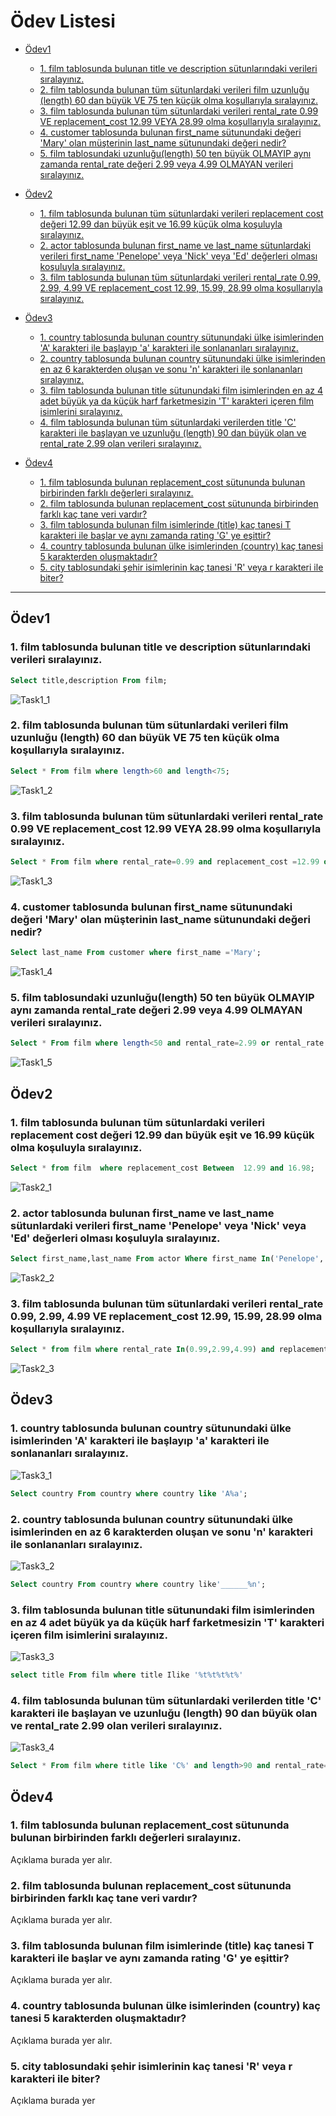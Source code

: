 # Ödev Listesi

- [Ödev1](#ödev1)
   - [1. film tablosunda bulunan title ve description sütunlarındaki verileri sıralayınız.](#odev1-soru1)
   - [2. film tablosunda bulunan tüm sütunlardaki verileri film uzunluğu (length) 60 dan büyük VE 75 ten küçük olma koşullarıyla sıralayınız.](#odev1-soru2)
   - [3. film tablosunda bulunan tüm sütunlardaki verileri rental_rate 0.99 VE replacement_cost 12.99 VEYA 28.99 olma koşullarıyla sıralayınız.](#odev1-soru3)
   - [4. customer tablosunda bulunan first_name sütunundaki değeri 'Mary' olan müşterinin last_name sütunundaki değeri nedir?](#odev1-soru4)
   - [5. film tablosundaki uzunluğu(length) 50 ten büyük OLMAYIP aynı zamanda rental_rate değeri 2.99 veya 4.99 OLMAYAN verileri sıralayınız.](#odev1-soru5)

- [Ödev2](#ödev2)
   - [1. film tablosunda bulunan tüm sütunlardaki verileri replacement cost değeri 12.99 dan büyük eşit ve 16.99 küçük olma koşuluyla sıralayınız.](#odev2-soru1)
   - [2. actor tablosunda bulunan first_name ve last_name sütunlardaki verileri first_name 'Penelope' veya 'Nick' veya 'Ed' değerleri olması koşuluyla sıralayınız.](#odev2-soru2)
   - [3. film tablosunda bulunan tüm sütunlardaki verileri rental_rate 0.99, 2.99, 4.99 VE replacement_cost 12.99, 15.99, 28.99 olma koşullarıyla sıralayınız.](#odev2-soru3)

- [Ödev3](#ödev3)
   - [1. country tablosunda bulunan country sütunundaki ülke isimlerinden 'A' karakteri ile başlayıp 'a' karakteri ile sonlananları sıralayınız.](#odev3-soru1)
   - [2. country tablosunda bulunan country sütunundaki ülke isimlerinden en az 6 karakterden oluşan ve sonu 'n' karakteri ile sonlananları sıralayınız.](#odev3-soru2)
   - [3. film tablosunda bulunan title sütunundaki film isimlerinden en az 4 adet büyük ya da küçük harf farketmesizin 'T' karakteri içeren film isimlerini sıralayınız.](#odev3-soru3)
   - [4. film tablosunda bulunan tüm sütunlardaki verilerden title 'C' karakteri ile başlayan ve uzunluğu (length) 90 dan büyük olan ve rental_rate 2.99 olan verileri sıralayınız.](#odev3-soru4)

- [Ödev4](#ödev4)
   - [1. film tablosunda bulunan replacement_cost sütununda bulunan birbirinden farklı değerleri sıralayınız.](#odev4-soru1)
   - [2. film tablosunda bulunan replacement_cost sütununda birbirinden farklı kaç tane veri vardır?](#odev4-soru2)
   - [3. film tablosunda bulunan film isimlerinde (title) kaç tanesi T karakteri ile başlar ve aynı zamanda rating 'G' ye eşittir?](#odev4-soru3)
   - [4. country tablosunda bulunan ülke isimlerinden (country) kaç tanesi 5 karakterden oluşmaktadır?](#odev4-soru4)
   - [5. city tablosundaki şehir isimlerinin kaç tanesi 'R' veya r karakteri ile biter?](#odev4-soru5)

---

## Ödev1

### <a name="odev1-soru1"></a>1. film tablosunda bulunan title ve description sütunlarındaki verileri sıralayınız.
```sql
Select title,description From film;
```


![Task1_1](images/task1_1.PNG)

### <a name="odev1-soru2"></a>2. film tablosunda bulunan tüm sütunlardaki verileri film uzunluğu (length) 60 dan büyük VE 75 ten küçük olma koşullarıyla sıralayınız.
```sql
Select * From film where length>60 and length<75;
```
![Task1_2](images/task1_2.PNG)

### <a name="odev1-soru3"></a>3. film tablosunda bulunan tüm sütunlardaki verileri rental_rate 0.99 VE replacement_cost 12.99 VEYA 28.99 olma koşullarıyla sıralayınız.
```sql
Select * From film where rental_rate=0.99 and replacement_cost =12.99 or replacement_cost =28.99;
```
![Task1_3](images/task1_3.PNG)

### <a name="odev1-soru4"></a>4. customer tablosunda bulunan first_name sütunundaki değeri 'Mary' olan müşterinin last_name sütunundaki değeri nedir?
```sql
Select last_name From customer where first_name ='Mary';
```
![Task1_4](images/task1_4.PNG)

### <a name="odev1-soru5"></a>5. film tablosundaki uzunluğu(length) 50 ten büyük OLMAYIP aynı zamanda rental_rate değeri 2.99 veya 4.99 OLMAYAN verileri sıralayınız.
```sql
Select * From film where length<50 and rental_rate=2.99 or rental_rate!=4.99;
```
![Task1_5](images/task1_5.PNG)

## Ödev2

### <a name="odev2-soru1"></a>1. film tablosunda bulunan tüm sütunlardaki verileri replacement cost değeri 12.99 dan büyük eşit ve 16.99 küçük olma koşuluyla sıralayınız.
```sql
Select * from film  where replacement_cost Between  12.99 and 16.98;
```
![Task2_1](images/task2_1.PNG)

### <a name="odev2-soru2"></a>2. actor tablosunda bulunan first_name ve last_name sütunlardaki verileri first_name 'Penelope' veya 'Nick' veya 'Ed' değerleri olması koşuluyla sıralayınız.
```sql
Select first_name,last_name From actor Where first_name In('Penelope','Nick','ED');
```
![Task2_2](images/task2_2.PNG)
### <a name="odev2-soru3"></a>3. film tablosunda bulunan tüm sütunlardaki verileri rental_rate 0.99, 2.99, 4.99 VE replacement_cost 12.99, 15.99, 28.99 olma koşullarıyla sıralayınız.
```sql
Select * from film where rental_rate In(0.99,2.99,4.99) and replacement_cost In(12.99,15.99,28.99);
```
![Task2_3](images/task2_3.PNG)

## Ödev3

### <a name="odev3-soru1"></a>1. country tablosunda bulunan country sütunundaki ülke isimlerinden 'A' karakteri ile başlayıp 'a' karakteri ile sonlananları sıralayınız.
![Task3_1](images/task3_1.PNG)
```sql
Select country From country where country like 'A%a';
```

### <a name="odev3-soru2"></a>2. country tablosunda bulunan country sütunundaki ülke isimlerinden en az 6 karakterden oluşan ve sonu 'n' karakteri ile sonlananları sıralayınız.
![Task3_2](images/task3_2.PNG)
```sql
Select country From country where country like'______%n';
```

### <a name="odev3-soru3"></a>3. film tablosunda bulunan title sütunundaki film isimlerinden en az 4 adet büyük ya da küçük harf farketmesizin 'T' karakteri içeren film isimlerini sıralayınız.
![Task3_3](images/task3_3.PNG)
```sql
select title From film where title Ilike '%t%t%t%t%'
```

### <a name="odev3-soru4"></a>4. film tablosunda bulunan tüm sütunlardaki verilerden title 'C' karakteri ile başlayan ve uzunluğu (length) 90 dan büyük olan ve rental_rate 2.99 olan verileri sıralayınız.
![Task3_4](images/task3_4.PNG)
```sql
Select * From film where title like 'C%' and length>90 and rental_rate=2.99;
```

## Ödev4

### <a name="odev4-soru1"></a>1. film tablosunda bulunan replacement_cost sütununda bulunan birbirinden farklı değerleri sıralayınız.
Açıklama burada yer alır.

### <a name="odev4-soru2"></a>2. film tablosunda bulunan replacement_cost sütununda birbirinden farklı kaç tane veri vardır?
Açıklama burada yer alır.

### <a name="odev4-soru3"></a>3. film tablosunda bulunan film isimlerinde (title) kaç tanesi T karakteri ile başlar ve aynı zamanda rating 'G' ye eşittir?
Açıklama burada yer alır.

### <a name="odev4-soru4"></a>4. country tablosunda bulunan ülke isimlerinden (country) kaç tanesi 5 karakterden oluşmaktadır?
Açıklama burada yer alır.

### <a name="odev4-soru5"></a>5. city tablosundaki şehir isimlerinin kaç tanesi 'R' veya r karakteri ile biter?
Açıklama burada yer
